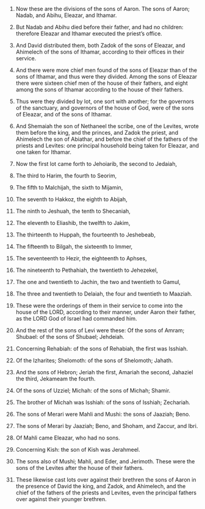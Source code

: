 1. Now these are the divisions of the sons of Aaron. The sons of
Aaron; Nadab, and Abihu, Eleazar, and Ithamar.

2. But Nadab and Abihu died before their father, and had no
children: therefore Eleazar and Ithamar executed the priest’s office.

3. And David distributed them, both Zadok of the sons of Eleazar,
and Ahimelech of the sons of Ithamar, according to their offices in
their service.

4. And there were more chief men found of the sons of Eleazar than
of the sons of Ithamar, and thus were they divided. Among the sons of
Eleazar there were sixteen chief men of the house of their fathers,
and eight among the sons of Ithamar according to the house of their
fathers.

5. Thus were they divided by lot, one sort with another; for the
governors of the sanctuary, and governors of the house of God, were of
the sons of Eleazar, and of the sons of Ithamar.

6. And Shemaiah the son of Nethaneel the scribe, one of the Levites,
wrote them before the king, and the princes, and Zadok the priest, and
Ahimelech the son of Abiathar, and before the chief of the fathers of
the priests and Levites: one principal household being taken for
Eleazar, and one taken for Ithamar.

7. Now the first lot came forth to Jehoiarib, the second to Jedaiah,

8. The third to Harim, the fourth to Seorim,

9. The fifth to
Malchijah, the sixth to Mijamin,

10. The seventh to Hakkoz, the
eighth to Abijah,

11. The ninth to Jeshuah, the tenth to Shecaniah,

12. The eleventh to Eliashib, the twelfth to Jakim,

13. The
thirteenth to Huppah, the fourteenth to Jeshebeab,

14. The fifteenth
to Bilgah, the sixteenth to Immer,

15. The seventeenth to Hezir, the
eighteenth to Aphses,

16. The nineteenth to Pethahiah, the twentieth
to Jehezekel,

17. The one and twentieth to Jachin, the two and
twentieth to Gamul,

18. The three and twentieth to Delaiah, the four
and twentieth to Maaziah.

19. These were the orderings of them in their service to come into
the house of the LORD, according to their manner, under Aaron their
father, as the LORD God of Israel had commanded him.

20. And the rest of the sons of Levi were these: Of the sons of
Amram; Shubael: of the sons of Shubael; Jehdeiah.

21. Concerning Rehabiah: of the sons of Rehabiah, the first was
Isshiah.

22. Of the Izharites; Shelomoth: of the sons of Shelomoth; Jahath.

23. And the sons of Hebron; Jeriah the first, Amariah the second,
Jahaziel the third, Jekameam the fourth.

24. Of the sons of Uzziel; Michah: of the sons of Michah; Shamir.

25. The brother of Michah was Isshiah: of the sons of Isshiah;
Zechariah.

26. The sons of Merari were Mahli and Mushi: the sons of Jaaziah;
Beno.

27. The sons of Merari by Jaaziah; Beno, and Shoham, and Zaccur, and
Ibri.

28. Of Mahli came Eleazar, who had no sons.

29. Concerning Kish: the son of Kish was Jerahmeel.

30. The sons also of Mushi; Mahli, and Eder, and Jerimoth. These
were the sons of the Levites after the house of their fathers.

31. These likewise cast lots over against their brethren the sons of
Aaron in the presence of David the king, and Zadok, and Ahimelech, and
the chief of the fathers of the priests and Levites, even the
principal fathers over against their younger brethren.